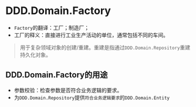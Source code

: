 # DDD.Domain.Factory

- `Factory`的翻译：工厂；制造厂；
- 工厂的释义：直接进行工业生产活动的单位，通常包括不同的车间。

> 用于复杂领域对象的创建/重建。重建是指通过`DDD.Domain.Repository`重建持久化对象。

## DDD.Domain.Factory的用途

- 参数校验：检查参数是否符合业务逻辑的要求。
- 为`DDD.Domain.Repository`提供`符合业务逻辑要求`的`DDD.Domain.Entity`